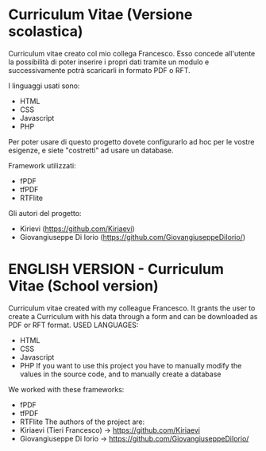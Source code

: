 # Curriculum Vitae (Versione scolastica)
Curriculum vitae creato col mio collega Francesco. Esso concede all'utente la possibilità di poter inserire i propri dati tramite un modulo e successivamente potrà scaricarli in formato PDF o RFT.

I linguaggi usati sono:
 - HTML
 - CSS
 - Javascript
 - PHP

Per poter usare di questo progetto dovete configurarlo ad hoc per le vostre esigenze, e siete "costretti" ad usare un database.

Framework utilizzati:
 - fPDF
 - tfPDF
 - RTFlite

Gli autori del progetto:
 - Kirievi (https://github.com/Kiriaevi)
 - Giovangiuseppe Di Iorio (https://github.com/GiovangiuseppeDiIorio/)
# ENGLISH VERSION - Curriculum Vitae (School version)
Curriculum vitae created with my colleague Francesco.
It grants the user to create a Curriculum with his data through a form and can be downloaded as PDF or RFT format.
USED LANGUAGES: 
 - HTML
 - CSS
 - Javascript
 - PHP
If you want to use this project you have to manually modify the values in the source code, and to manually create a database 
 
  We worked with these frameworks: 
  - fPDF
  - tfPDF
  - RTFlite
The authors of the project are: 
 - Kiriaevi (Tieri Francesco) -> https://github.com/Kiriaevi
 - Giovangiuseppe Di Iorio -> https://github.com/GiovangiuseppeDiIorio/
